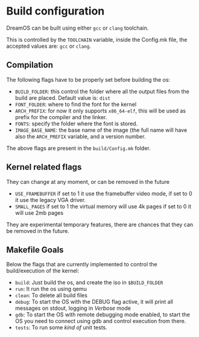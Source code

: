 # Build configuration

DreamOS can be built using either `gcc` or `clang` toolchain. 

This is controlled by the `TOOLCHAIN` variable, inside the Config.mk file, the accepted values are: `gcc` or `clang`.

## Compilation

The following flags have to be properly set before building the os:

* `BUILD_FOLDER`: this control the folder where all the output files from the build are placed. Default value is: `dist`
* `FONT_FOLDER`: where to find the font for the kernel
* `ARCH_PREFIX`: for now it only supports `x86_64-elf`, this will be used as prefix for the compiler and the linker.
* `FONTS`: specify the folder where the font is stored.
* `IMAGE_BASE_NAME`: the base name of the image (the full name will have also the `ARCH_PREFIX` variable, and a version number.

The above flags are present in the `build/Config.mk` folder.

## Kernel related flags

They can change at any moment, or can be removed in the future

* `USE_FRAMEBUFFER`   if set to 1 it use the framebuffer video mode, if set to 0 it use the legacy VGA driver.
* `SMALL_PAGES` if set to 1 the virtual memory will use 4k pages if set to 0 it will use 2mb pages

They are experimental temporary features, there are chances that they can be removed in the future.

## Makefile Goals

Below the flags that are currently implemented to control the build/execution of the kernel:

* `build`: Just build the os, and create the iso in `$BUILD_FOLDER`
* `run`:  It run the os using qemu
* `clean`: To delete all build files
* `debug`: To start the OS with the DEBUG flag active, it will print all messages on stdout, logging in _Verbose_ mode
* `gdb`: To start the OS with remote debugging mode enabled, to start the OS you need to connect using gdb and control execution from there.
* `tests`: To run some _kind of_ unit tests.
